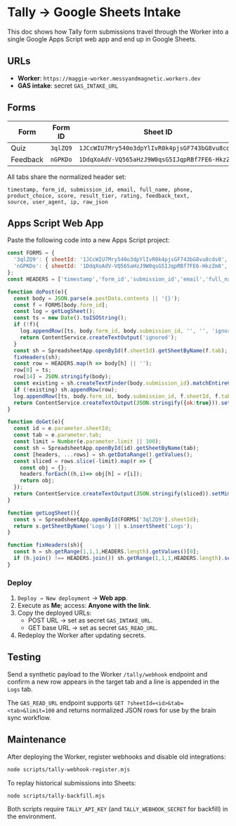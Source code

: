 # Tally → Google Sheets Intake

This doc shows how Tally form submissions travel through the Worker into a single Google Apps Script web app and end up in Google Sheets.

## URLs

- **Worker**: `https://maggie-worker.messyandmagnetic.workers.dev`
- **GAS intake**: secret `GAS_INTAKE_URL`

## Forms

| Form | Form ID | Sheet ID | Tab |
| --- | --- | --- | --- |
| Quiz | `3qlZQ9` | `1JCcWIU7Mry540o3dpYlIvR0k4pjsGF743bG8vu8cds0` | `Quiz_Responses` |
| Feedback | `nGPKDo` | `1DdqXoAdV-VQ565aHzJ9W0qsG5IJqpRBf7FE6-HkzZm8` | `Feedback_Responses` |

All tabs share the normalized header set:
```
timestamp, form_id, submission_id, email, full_name, phone,
product_choice, score, result_tier, rating, feedback_text,
source, user_agent, ip, raw_json
```

## Apps Script Web App

Paste the following code into a new Apps Script project:
```javascript
const FORMS = {
  '3qlZQ9': { sheetId: '1JCcWIU7Mry540o3dpYlIvR0k4pjsGF743bG8vu8cds0', tab: 'Quiz_Responses' },
  'nGPKDo': { sheetId: '1DdqXoAdV-VQ565aHzJ9W0qsG5IJqpRBf7FE6-HkzZm8', tab: 'Feedback_Responses' },
};
const HEADERS = ['timestamp','form_id','submission_id','email','full_name','phone','product_choice','score','result_tier','rating','feedback_text','source','user_agent','ip','raw_json'];

function doPost(e){
  const body = JSON.parse(e.postData.contents || '{}');
  const f = FORMS[body.form_id];
  const log = getLogSheet();
  const ts = new Date().toISOString();
  if (!f){
    log.appendRow([ts, body.form_id, body.submission_id, '', '', 'ignored', '']);
    return ContentService.createTextOutput('ignored');
  }
  const sh = SpreadsheetApp.openById(f.sheetId).getSheetByName(f.tab);
  fixHeaders(sh);
  const row = HEADERS.map(h => body[h] || '');
  row[0] = ts;
  row[14] = JSON.stringify(body);
  const existing = sh.createTextFinder(body.submission_id).matchEntireCell(true).findNext();
  if (!existing) sh.appendRow(row);
  log.appendRow([ts, body.form_id, body.submission_id, f.sheetId, f.tab, 'ok', '']);
  return ContentService.createTextOutput(JSON.stringify({ok:true})).setMimeType(ContentService.MimeType.JSON);
}

function doGet(e){
  const id = e.parameter.sheetId;
  const tab = e.parameter.tab;
  const limit = Number(e.parameter.limit || 100);
  const sh = SpreadsheetApp.openById(id).getSheetByName(tab);
  const [headers, ...rows] = sh.getDataRange().getValues();
  const sliced = rows.slice(-limit).map(r => {
    const obj = {};
    headers.forEach((h,i)=> obj[h] = r[i]);
    return obj;
  });
  return ContentService.createTextOutput(JSON.stringify(sliced)).setMimeType(ContentService.MimeType.JSON);
}

function getLogSheet(){
  const s = SpreadsheetApp.openById(FORMS['3qlZQ9'].sheetId);
  return s.getSheetByName('Logs') || s.insertSheet('Logs');
}

function fixHeaders(sh){
  const h = sh.getRange(1,1,1,HEADERS.length).getValues()[0];
  if (h.join() !== HEADERS.join()) sh.getRange(1,1,1,HEADERS.length).setValues([HEADERS]);
}
```

### Deploy

1. `Deploy → New deployment` → **Web app**.
2. Execute as **Me**; access: **Anyone with the link**.
3. Copy the deployed URLs:
   - POST URL → set as secret `GAS_INTAKE_URL`.
   - GET base URL → set as secret `GAS_READ_URL`.
4. Redeploy the Worker after updating secrets.

## Testing

Send a synthetic payload to the Worker `/tally/webhook` endpoint and confirm a new row appears in the target tab and a line is appended in the `Logs` tab.

The `GAS_READ_URL` endpoint supports `GET ?sheetId=<id>&tab=<tab>&limit=100` and returns normalized JSON rows for use by the brain sync workflow.

## Maintenance

After deploying the Worker, register webhooks and disable old integrations:

```sh
node scripts/tally-webhook-register.mjs
```

To replay historical submissions into Sheets:

```sh
node scripts/tally-backfill.mjs
```

Both scripts require `TALLY_API_KEY` (and `TALLY_WEBHOOK_SECRET` for backfill) in the environment.
